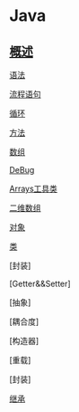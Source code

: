 # Java

## [概述](/back/java/javaOverview)

[语法](/back/java/javaGrammar)

[流程语句](/back/java/javaStatement)

[循环](/back/java/javaCirculate)

[方法](/back/java/javaMethod)

[数组](/back/java/javaArray)

[DeBug](/back/java/javaDeBug)

[Arrays工具类](/back/java/javaArraysTools)

[二维数组](/back/java/javaTwoDiArray)

[对象](/back/java/javaObject)

[类](/back/java/javaPublic)

[封装]

[Getter&&Setter]

[抽象]

[耦合度]

[构造器]

[重载]

[封装]

[继承](/back/java/javaInherit)
